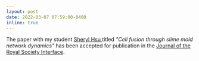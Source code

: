 ```yaml
---
layout: post
date: 2022-03-07 07:59:00-0400
inline: true
---
```


The paper with my student <a href="https://sher222.github.io/">Sheryl Hsu </a> titled <i>"Cell fusion through slime mold network dynamics"</i> has been accepted for publication in the <a href="https://royalsocietypublishing.org/journal/rsif">Journal of the Royal Society Interface</a>.
